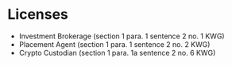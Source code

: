 # Licenses

* Investment Brokerage  (section 1 para. 1 sentence 2 no. 1 KWG)
* Placement Agent (section 1 para. 1 sentence 2 no. 2 KWG)
* Crypto Custodian (section 1 para. 1a sentence 2 no. 6 KWG)
